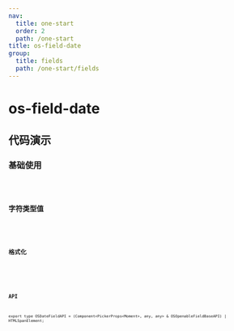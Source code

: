 ```yaml
---
nav:
  title: one-start
  order: 2
  path: /one-start
title: os-field-date
group:
  title: fields
  path: /one-start/fields
---
```


# os-field-date

## 代码演示

### 基础使用

<code src="../demos/field-date/simple.tsx" />

### 字符类型值

<code src="../demos/field-date/string-value.tsx" />

### 格式化

<code src="../demos/field-date/format.tsx" />

<API exports='["Settings"]' src="../components/fields/date.tsx"></API>

### API

`export type OSDateFieldAPI = (Component<PickerProps<Moment>, any, any> & OSOpenableFieldBaseAPI) | HTMLSpanElement;`
